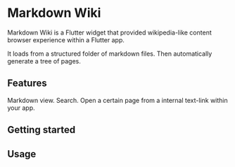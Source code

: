 # Markdown Wiki

Markdown Wiki is a Flutter widget that provided wikipedia-like content browser experience within a Flutter app.

It loads from a structured folder of markdown files. Then automatically generate a tree of pages.

## Features

Markdown view.
Search.
Open a certain page from a internal text-link within your app.

## Getting started

## Usage

